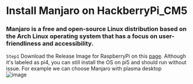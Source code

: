 # Install Manjaro on HackberryPi_CM5

### Manjaro is a free and open-source Linux distribution based on the Arch Linux operating system that has a focus on user-friendliness and accessibility. 

```Step1```  Download the Release Image for RaspberryPi on this [page](https://github.com/manjaro-arm/rpi4-images/releases). Although it's labeled as pi4, you can still install the OS on pi5 and should run without issue. For example we can choose Manjaro with plasma desktop  
![image](https://github.com/user-attachments/assets/77511ebb-c6fc-4556-9b0b-dbe8d535705a)  
